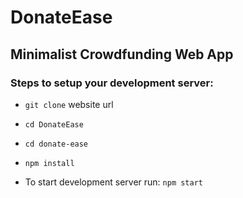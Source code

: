 # DonateEase

## Minimalist Crowdfunding Web App

### Steps to setup your development server:

- `git clone` website url
  
- `cd DonateEase`
  
- `cd donate-ease`
  
- `npm install`
  
- To start development server run: `npm start`
  

  
